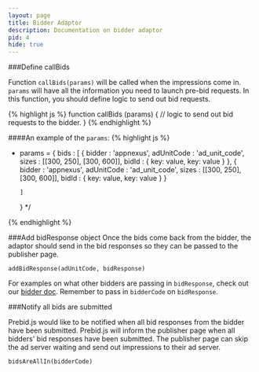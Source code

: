```yaml
---
layout: page
title: Bidder Adaptor
description: Documentation on bidder adaptor
pid: 4
hide: true
---
```


###Define callBids

Function `callBids(params)` will be called when the impressions come in. `params` will have all the information you need to launch pre-bid requests. In this function, you should define logic to send out bid requests.

{% highlight js %}
function callBids (params) {
	// logic to send out bid requests to the bidder.
}
{% endhighlight %}

####An example of the `params`:
{% highlight js %}
*	params = {
		bids : [ 
			{
				bidder : 'appnexus',
				adUnitCode : 'ad_unit_code',
				sizes : [[300, 250], [300, 600]],
				bidId : {
					key: value,
					key: value
				}
			},
			{
				bidder : 'appnexus',
				adUnitCode : 'ad_unit_code',
				sizes : [[300, 250], [300, 600]],
				bidId : {
					key: value,
					key: value
				}
			}

		]
	}
*/

{% endhighlight %}

###Add bidResponse object
Once the bids come back from the bidder, the adaptor should send in the bid responses so they can be passed to the publisher page. 

`addBidResponse(adUnitCode, bidResponse)`

For examples on what other bidders are passing in `bidResponse`, check out our [bidder doc](bidders.html). Remember to pass in `bidderCode` on `bidResponse`.

###Notify all bids are submitted

Prebid.js would like to be notified when all bid responses from the bidder have been submitted. Prebid.js will inform the publisher page when all bidders' bid responses have been submitted. The publisher page can skip the ad server waiting and send out impressions to their ad server.

`bidsAreAllIn(bidderCode)`
